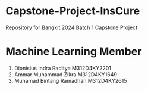 # Capstone-Project-InsCure
Repository for Bangkit 2024 Batch 1 Capstone Project
# Machine Learning Member
1. Dionisius Indra Raditya M312D4KY2201
2. Ammar Muhammad Zikra M312D4KY1649
3. Muhamad Bintang Ramadhan M312D4KY2615
